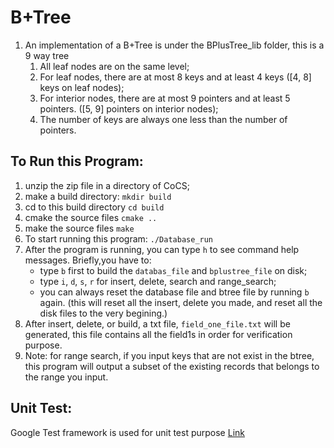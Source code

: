 # B+Tree

1. An implementation of a B+Tree is under the BPlusTree_lib folder, this is a 9 way tree
   1. All leaf nodes are on the same level;
   2. For leaf nodes, there are at most 8 keys and at least 4 keys ([4, 8] keys on leaf nodes);
   3. For interior nodes, there are at most 9 pointers and at least 5 pointers. ([5, 9] pointers on interior nodes);
   4. The number of keys are always one less than the number of pointers.

## To Run this Program:
1. unzip the zip file in a directory of CoCS;
2. make a build directory: `mkdir build`
3. cd to this build directory `cd build`
4. cmake the source files `cmake ..`
5. make the source files `make`
6. To start running this program: `./Database_run`
7. After the program is running, you can type `h` to see command help messages. Briefly,you have to:
   * type `b` first to build the `databas_file` and `bplustree_file` on disk;
   * type `i`, `d`, `s`, `r` for insert, delete, search and range_search;
   * you can always reset the database file and btree file by running `b` again.
     (this will reset all the insert, delete you made, and reset all the disk files to the very begining.)
8. After insert, delete, or build, a txt file, `field_one_file.txt` will be generated, this file contains all the field1s in order for verification purpose.
9. Note: for range search, if you input keys that are not exist in the btree, this program will output a subset of the existing records that belongs to the range you input.

## Unit Test:
Google Test framework is used for unit test purpose [Link](https://www.jetbrains.com/help/clion/creating-google-test-run-debug-configuration-for-test.html#code-gen-menu)
